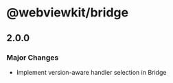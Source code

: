 # @webviewkit/bridge

## 2.0.0

### Major Changes

- Implement version-aware handler selection in Bridge
